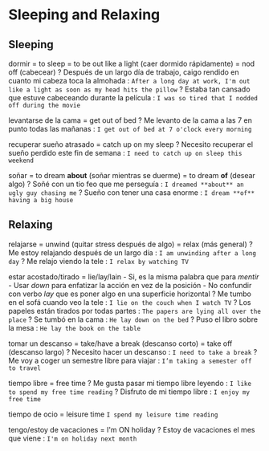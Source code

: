 # Sleeping and Relaxing


## Sleeping

dormir
    = to sleep
    = to be out like a light (caer dormido rápidamente)
    = nod off (cabecear)
    ? Después de un largo día de trabajo, caigo rendido en cuanto mi cabeza toca la almohada : `After a long day at work, I'm out like a light as soon as my head hits the pillow`
    ? Estaba tan cansado que estuve cabeceando durante la película : `I was so tired that I nodded off during the movie`

levantarse de la cama = get out of bed
    ? Me levanto de la cama a las 7 en punto todas las mañanas : `I get out of bed at 7 o'clock every morning`

recuperar sueño atrasado = catch up on my sleep
    ? Necesito recuperar el sueño perdido este fin de semana : `I need to catch up on sleep this weekend`


soñar
    = to dream **about** (soñar mientras se duerme)
    = to dream **of** (desear algo)
    ? Soñé con un tio feo que me perseguía : `I dreamed **about** an ugly guy chasing me`
    ? Sueño con tener una casa enorme : `I dream **of** having a big house`

## Relaxing


relajarse
    = unwind (quitar stress después de algo)
    = relax (más general)
    ? Me estoy relajando después de un largo día : `I am unwinding after a long day`
    ? Me relajo viendo la tele : `I relax by watching TV`

estar acostado/tirado = lie/lay/lain
    - Si, es la misma palabra que para _mentir_
    - Usar _down_ para enfatizar la acción en vez de la posición
    - No confundir con verbo _lay_ que es poner algo en una superficie horizontal
    ? Me tumbo en el sofá cuando veo la tele : `I lie on the couch when I watch TV`
    ? Los papeles están tirados por todas partes : `The papers are lying all over the place`
    ? Se tumbó en la cama : `He lay down on the bed`
    ? Puso el libro sobre la mesa : `He lay the book on the table`

tomar un descanso
    = take/have a break (descanso corto)
    = take <period> off (descanso largo)
    ? Necesito hacer un descanso : `I need to take a break`
    ? Me voy a coger un semestre libre para viajar : `I’m taking a semester off to travel`

tiempo libre = free time
    ? Me gusta pasar mi tiempo libre leyendo : `I like to spend my free time reading`
    ? Disfruto de mi tiempo libre : `I enjoy my free time`

tiempo de ocio = leisure time `I spend my leisure time reading`

tengo/estoy de vacaciones = I'm ON holiday
    ? Estoy de vacaciones el mes que viene : `I'm on holiday next month`
